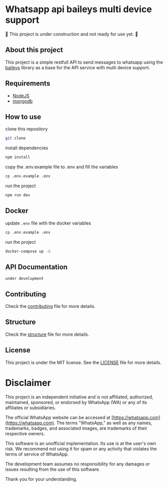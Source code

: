 # Whatsapp api baileys multi device support


🚧 This project is under construction and not ready for use yet.  🚧


## About this project

This project is a simple restfull API to send messages to whatsapp using the [baileys](https://github.com/WhiskeySockets/Baileys) library as a base for the API service with multi device support.

## Requirements
- [NodeJS](https://nodejs.org/en/)
- [mongodb](https://www.mongodb.com/)

## How to use
clone this repository
```bash
git clone
```
install dependencies
```bash
npm install
```
copy the .env.example file to .env and fill the variables
```bash
cp .env.example .env
```

run the project
```bash
npm run dev
```

## Docker
update `.env` file with the docker variables
```bash
cp .env.example .env
```
run the project
```bash
docker-compose up -d
```

## API Documentation
`under development`

## Contributing
Check the [contributing](CONTRIBUTING.md) file for more details.

## Structure
Check the [structure](STRUCTURE.md) file for more details.

## License
This project is under the MIT license. See the [LICENSE](LICENSE.md) file for more details.

# Disclaimer
This project is an independent initiative and is not affiliated, authorized, maintained, sponsored, or endorsed by WhatsApp (WA) or any of its affiliates or subsidiaries.

The official WhatsApp website can be accessed at [https://whatsapp.com](https://whatsapp.com). The terms "WhatsApp," as well as any names, trademarks, badges, and associated images, are trademarks of their respective owners.

This software is an unofficial implementation. Its use is at the user's own risk. We recommend not using it for spam or any activity that violates the terms of service of WhatsApp.

The development team assumes no responsibility for any damages or issues resulting from the use of this software.

Thank you for your understanding.
